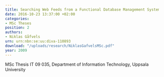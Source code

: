 ```yaml
---
title: Searching Web Feeds from a Functional Database Management System
date: 2016-10-23 13:37:00 +02:00
categories:
- MSc Theses
position: 2
authors:
- Niklas Gåfvels
urn: urn:nbn:se:uu:diva-110893
download: "/uploads/research/NiklasGafvelsMSc.pdf"
year: 2009
---
```


MSc Thesis IT 09 035, Department of Information Technology, Uppsala University
